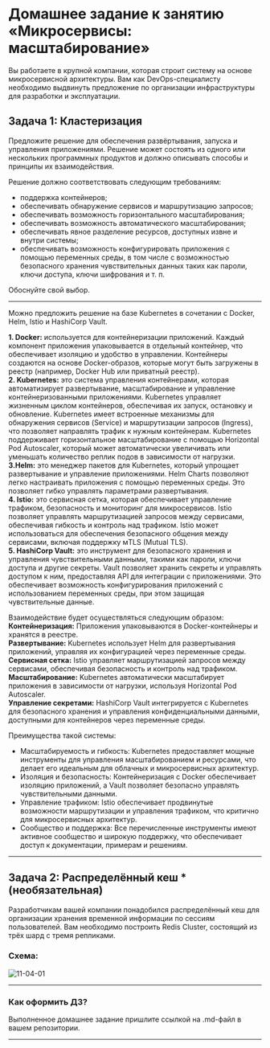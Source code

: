 
# Домашнее задание к занятию «Микросервисы: масштабирование»

Вы работаете в крупной компании, которая строит систему на основе микросервисной архитектуры.
Вам как DevOps-специалисту необходимо выдвинуть предложение по организации инфраструктуры для разработки и эксплуатации.

## Задача 1: Кластеризация

Предложите решение для обеспечения развёртывания, запуска и управления приложениями.
Решение может состоять из одного или нескольких программных продуктов и должно описывать способы и принципы их взаимодействия.

Решение должно соответствовать следующим требованиям:
- поддержка контейнеров;
- обеспечивать обнаружение сервисов и маршрутизацию запросов;
- обеспечивать возможность горизонтального масштабирования;
- обеспечивать возможность автоматического масштабирования;
- обеспечивать явное разделение ресурсов, доступных извне и внутри системы;
- обеспечивать возможность конфигурировать приложения с помощью переменных среды, в том числе с возможностью безопасного хранения чувствительных данных таких как пароли, ключи доступа, ключи шифрования и т. п.

Обоснуйте свой выбор.

---
Можно предложить решение на базе Kubernetes в сочетании с Docker, Helm, Istio и HashiCorp Vault.         

**1. Docker:** используется для контейнеризации приложений. Каждый компонент приложения упаковывается в отдельный контейнер, что обеспечивает изоляцию и удобство в управлении. Контейнеры создаются на основе Docker-образов, которые могут быть загружены в реестр (например, Docker Hub или приватный реестр).        
**2. Kubernetes:** это система управления контейнерами, которая автоматизирует развертывание, масштабирование и управление контейнеризованными приложениями. Kubernetes управляет жизненным циклом контейнеров, обеспечивая их запуск, остановку и обновление. Kubernetes имеет встроенные механизмы для обнаружения сервисов (Service) и маршрутизации запросов (Ingress), что позволяет направлять трафик к нужным контейнерам. Kubernetes поддерживает горизонтальное масштабирование с помощью Horizontal Pod Autoscaler, который может автоматически увеличивать или уменьшать количество реплик подов в зависимости от нагрузки.          
**3.Helm:** это менеджер пакетов для Kubernetes, который упрощает развертывание и управление приложениями. Helm Charts позволяют легко настраивать приложения с помощью переменных среды. Это позволяет гибко управлять параметрами развертывания.       
**4. Istio:** это сервисная сетка, которая обеспечивает управление трафиком, безопасность и мониторинг для микросервисов. Istio позволяет управлять маршрутизацией запросов между сервисами, обеспечивая гибкость и контроль над трафиком. Istio может использоваться для обеспечения безопасного общения между сервисами, включая поддержку мTLS (Mutual TLS).     
**5. HashiCorp Vault:** это инструмент для безопасного хранения и управления чувствительными данными, такими как пароли, ключи доступа и другие секреты. Vault позволяет хранить секреты и управлять доступом к ним, предоставляя API для интеграции с приложениями. Это обеспечивает возможность конфигурирования приложений с использованием переменных среды, при этом защищая чувствительные данные.      

Взаимодействие будет осуществляться следующим образом:             
**Контейнеризация:** Приложения упаковываются в Docker-контейнеры и хранятся в реестре.        
**Развертывание:** Kubernetes использует Helm для развертывания приложений, управляя их конфигурацией через переменные среды.
**Сервисная сетка:** Istio управляет маршрутизацией запросов между сервисами, обеспечивая безопасность и контроль над трафиком.        
**Масштабирование:** Kubernetes автоматически масштабирует приложения в зависимости от нагрузки, используя Horizontal Pod Autoscaler.      
**Управление секретами:** HashiCorp Vault интегрируется с Kubernetes для безопасного хранения и управления конфиденциальными данными, доступными для контейнеров через переменные среды.         

Преимущества такой системы:     
- Масштабируемость и гибкость: Kubernetes предоставляет мощные инструменты для управления масштабированием и ресурсами, что делает его идеальным для облачных и микросервисных архитектур.       
- Изоляция и безопасность: Контейнеризация с Docker обеспечивает изоляцию приложений, а Vault позволяет безопасно управлять чувствительными данными.     
- Управление трафиком: Istio обеспечивает продвинутые возможности маршрутизации и управления трафиком, что критично для микросервисных архитектур.    
- Сообщество и поддержка: Все перечисленные инструменты имеют активное сообщество и широкую поддержку, что обеспечивает доступ к документации, примерам и решениям.     


---

## Задача 2: Распределённый кеш * (необязательная)

Разработчикам вашей компании понадобился распределённый кеш для организации хранения временной информации по сессиям пользователей.
Вам необходимо построить Redis Cluster, состоящий из трёх шард с тремя репликами.

### Схема:

![11-04-01](https://user-images.githubusercontent.com/1122523/114282923-9b16f900-9a4f-11eb-80aa-61ed09725760.png)

---

### Как оформить ДЗ?

Выполненное домашнее задание пришлите ссылкой на .md-файл в вашем репозитории.

---
